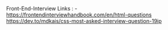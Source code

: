 Front-End-Interview Links : - <br>
https://frontendinterviewhandbook.com/en/html-questions <br>
https://dev.to/mdkais/css-most-asked-interview-question-19ip
